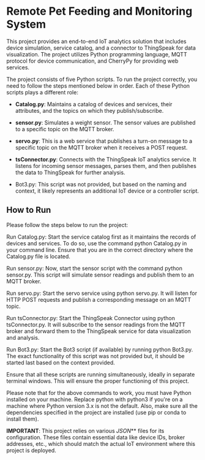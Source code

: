 # **Remote Pet Feeding and Monitoring System**
This project provides an end-to-end IoT analytics solution that includes device simulation, service catalog, and a connector to ThingSpeak for data visualization. The project utilizes Python programming language, MQTT protocol for device communication, and CherryPy for providing web services.

The project consists of five Python scripts. To run the project correctly, you need to follow the steps mentioned below in order. Each of these Python scripts plays a different role:

- **Catalog.py**: Maintains a catalog of devices and services, their attributes, and the topics on which they publish/subscribe.

- **sensor.py**: Simulates a weight sensor. The sensor values are published to a specific topic on the MQTT broker.

- **servo.py**: This is a web service that publishes a turn-on message to a specific topic on the MQTT broker when it receives a POST request.

- **tsConnector.py**: Connects with the ThingSpeak IoT analytics service. It listens for incoming sensor messages, parses them, and then publishes the data to ThingSpeak for further analysis.

- Bot3.py: This script was not provided, but based on the naming and context, it likely represents an additional IoT device or a controller script.

## **How to Run**
Please follow the steps below to run the project:

Run Catalog.py: Start the service catalog first as it maintains the records of devices and services. To do so, use the command python Catalog.py in your command line. Ensure that you are in the correct directory where the Catalog.py file is located.

Run sensor.py: Now, start the sensor script with the command python sensor.py. This script will simulate sensor readings and publish them to an MQTT broker.

Run servo.py: Start the servo service using python servo.py. It will listen for HTTP POST requests and publish a corresponding message on an MQTT topic.

Run tsConnector.py: Start the ThingSpeak Connector using python tsConnector.py. It will subscribe to the sensor readings from the MQTT broker and forward them to the ThingSpeak service for data visualization and analysis.

Run Bot3.py: Start the Bot3 script (if available) by running python Bot3.py. The exact functionality of this script was not provided but, it should be started last based on the context provided.

Ensure that all these scripts are running simultaneously, ideally in separate terminal windows. This will ensure the proper functioning of this project.

Please note that for the above commands to work, you must have Python installed on your machine. Replace python with python3 if you're on a machine where Python version 3.x is not the default. Also, make sure all the dependencies specified in the project are installed (use pip or conda to install them).

**IMPORTANT**: This project relies on various *JSON*** files for its configuration. These files contain essential data like device IDs, broker addresses, etc., which should match the actual IoT environment where this project is deployed.